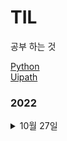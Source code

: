 # TIL

공부 하는 것

<a href="https://github.com/ridka42/TIL/tree/main/Python">Python</a></li> <br>
<a href="https://github.com/ridka42/TIL/tree/main/Uipath">Uipath</a></li>

### 2022

<details>
<summary>10월 27일</summary>
<div markdown="1">       

>  <details>
>  <summary>Python</summary>
>  <div markdown="1">        
>   <a href="https://github.com/ridka42/TIL/tree/main/Python/AlpacoLec/221027">32. 열에 있는 값을 행으로 내리는 방법 ~ 34. 데이터에 순위를 매기는 방법</a> <br>
> 32. 열에 있는 값을 행으로 내리는 방법 <br>
> 33. 행에 있는 값을 열로 올리는 방법 <br>
> 34. 데이터에 순위를 매기는 방법
> </div>
> </details>

>  <details>
>  <summary>Uipath</summary>
>  <div markdown="1">        
>   <a href="https://github.com/ridka42/TIL/tree/main/Uipath/UipathAcademy/221027">Build Your Frist Process with Studio</a> <br>
>   <a href="https://github.com/ridka42/TIL/tree/main/Uipath/UipathAcademy/221027">A Day in the Life of an RPA Developer</a>
> </div>
> </details>



</div>
</details>

